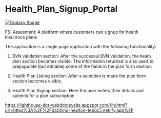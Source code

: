 # Health_Plan_Signup_Portal

[![Codacy Badge](https://api.codacy.com/project/badge/Grade/b6a70ecc44f44b34ab23a0f8918020dd)](https://app.codacy.com/gh/solaries/Health_Plan_Signup_Portal?utm_source=github.com&utm_medium=referral&utm_content=solaries/Health_Plan_Signup_Portal&utm_campaign=Badge_Grade)

FSI Assesment: A platform where customers can signup for health insurance plans

The application is a single page application with the following functionality:

1) BVN validation section: After the successul BVN validation, the healh plan section becomes visible. The informatoin returned is also used to prepopulate (but editable) some of the fields in the plan form 
section.

2) Health Plan Listing section: After a selection is made the plan form section becomes visible.

3) Health Plan Signup section: Here the user enters their details and submits for a plan subscription


https://lighthouse-dot-webdotdevsite.appspot.com//lh/html?url=https%3A%2F%2Fdazzling-newton-1e66c5.netlify.app%2F


